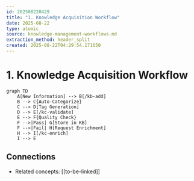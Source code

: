 ```yaml
---
id: 202508220429
title: "1. Knowledge Acquisition Workflow"
date: 2025-08-22
type: atomic
source: knowledge-management-workflows.md
extraction_method: header_split
created: 2025-08-22T04:29:54.171650
---
```


# 1. Knowledge Acquisition Workflow

```mermaid
graph TD
    A[New Information] --> B[/kb-add]
    B --> C{Auto-Categorize}
    C --> D[Tag Generation]
    D --> E[/kc-validate]
    E --> F{Quality Check}
    F -->|Pass| G[Store in KB]
    F -->|Fail| H[Request Enrichment]
    H --> I[/kc-enrich]
    I --> E
```

## Connections
- Related concepts: [[to-be-linked]]
